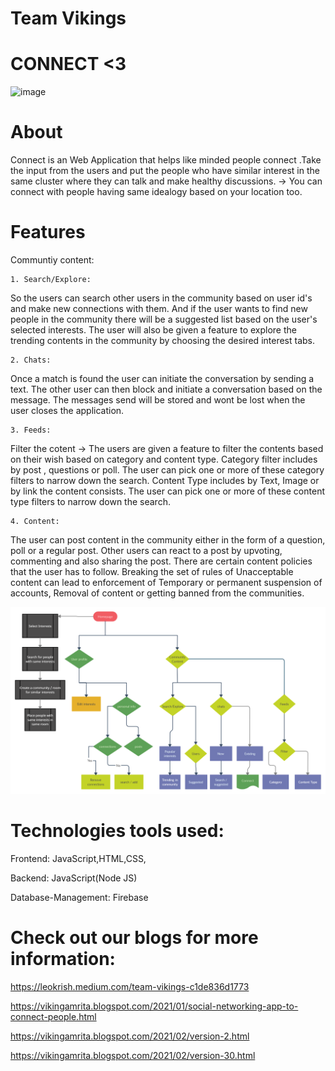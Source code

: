 # Team Vikings

# CONNECT <3

![image](https://user-images.githubusercontent.com/47856985/114812287-4c5dbc00-9dcd-11eb-87b9-ecb3a1a2b81d.png)

# About
Connect is an Web Application that helps like minded people connect .Take the input from the users and put the people who have similar interest in the same cluster where they can talk and make healthy discussions.
-> You can connect with people having same idealogy based on your location too.

# Features
Communtiy content:

    1. Search/Explore: 
So the users can search other users in the community based on user id's and make new connections with them. And if the user wants to find new people in the community there will be a suggested list based on the user's selected interests.
The user will also be given a feature to explore the trending contents in the community by choosing the desired interest tabs.

    2. Chats:
Once a match is found the user can initiate the conversation by sending a text.
The other user can then block and initiate a conversation based on the message.
The messages send will be stored and wont be lost when the user closes the application.
    
    3. Feeds:
Filter the cotent -> The users are given a feature to filter the contents based on their wish based on category and content type.
Category filter includes by post , questions or poll. The user can pick one or more of these category filters to narrow down the search.
Content Type includes by Text, Image or by link the content consists. The user can pick one or more of these content type filters to narrow down the search.

    4. Content:
The user can post content in the community either in the form of a question, poll or a regular post.
Other users can react to a post by upvoting, commenting and also sharing the post.
There are certain content policies that the user has to follow. Breaking the set of rules of Unacceptable content can lead to enforcement of Temporary or permanent suspension of accounts, Removal of content or getting banned from the communities.

<img src="connect.png">

# Technologies tools used:

Frontend: JavaScript,HTML,CSS,

Backend: JavaScript(Node JS)

Database-Management: Firebase

# Check out our blogs for more information:

https://leokrish.medium.com/team-vikings-c1de836d1773

https://vikingamrita.blogspot.com/2021/01/social-networking-app-to-connect-people.html

https://vikingamrita.blogspot.com/2021/02/version-2.html

https://vikingamrita.blogspot.com/2021/02/version-30.html







